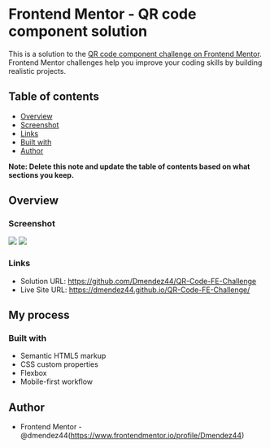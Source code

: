 # Frontend Mentor - QR code component solution


This is a solution to the [QR code component challenge on Frontend Mentor](https://www.frontendmentor.io/challenges/qr-code-component-iux_sIO_H). Frontend Mentor challenges help you improve your coding skills by building realistic projects.


## Table of contents


- [Overview](#overview)
 - [Screenshot](#screenshot)
 - [Links](#links)
 - [Built with](#built-with)
- [Author](#author)


**Note: Delete this note and update the table of contents based on what sections you keep.**


## Overview


### Screenshot


![](./qr-code-component-main/images/mobile-view.png)
![](./qr-code-component-main/images/desktop-view.png)




### Links


- Solution URL: https://github.com/Dmendez44/QR-Code-FE-Challenge
- Live Site URL: https://dmendez44.github.io/QR-Code-FE-Challenge/


## My process


### Built with


- Semantic HTML5 markup
- CSS custom properties
- Flexbox
- Mobile-first workflow


## Author


- Frontend Mentor - @dmendez44(https://www.frontendmentor.io/profile/Dmendez44)


